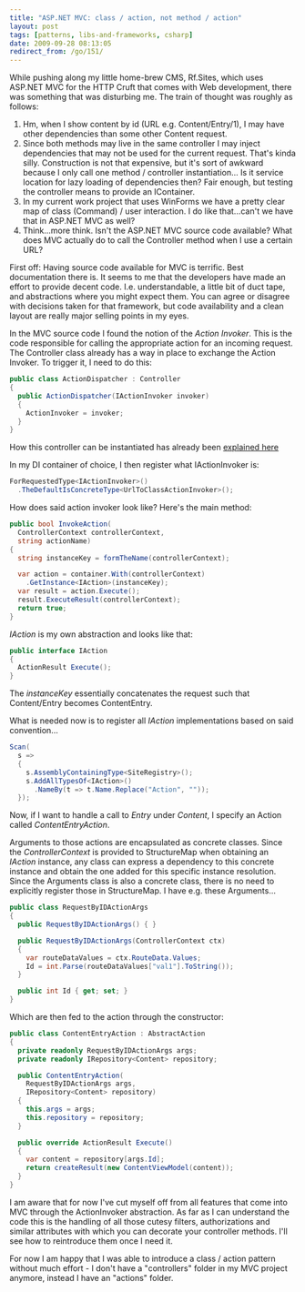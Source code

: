 ```yaml
---
title: "ASP.NET MVC: class / action, not method / action"
layout: post
tags: [patterns, libs-and-frameworks, csharp]
date: 2009-09-28 08:13:05
redirect_from: /go/151/
---
```


While pushing along my little home-brew CMS, Rf.Sites, which uses ASP.NET MVC for the HTTP Cruft that comes with Web development, there was something that was disturbing me. The train of thought was roughly as follows:

1.  Hm, when I show content by id (URL e.g. Content/Entry/1), I may have other dependencies than some other Content request.
2.  Since both methods may live in the same controller I may inject dependencies that may not be used for the current request. That's kinda silly. Construction is not that expensive, but it's sort of awkward because I only call one method / controller instantiation...
Is it service location for lazy loading of dependencies then? Fair enough, but testing the controller means to provide an IContainer.
3.  In my current work project that uses WinForms we have a pretty clear map of class (Command) / user interaction. I do like that...can't we have that in ASP.NET MVC as well?
4.  Think...more think. Isn't the ASP.NET MVC source code available? What does MVC actually do to call the Controller method when I use a certain URL?

First off: Having source code available for MVC is terrific. Best documentation there is. It seems to me that the developers have made an effort to provide decent code. I.e. understandable, a little bit of duct tape, and abstractions where you might expect them. You can agree or disagree with decisions taken for that framework, but code availability and a clean layout are really major selling points in my eyes.

In the MVC source code I found the notion of the _Action Invoker_. This is the code responsible for calling the appropriate action for an incoming request. The Controller class already has a way in place to exchange the Action Invoker. To trigger it, I need to do this:

```csharp
public class ActionDispatcher : Controller
{
  public ActionDispatcher(IActionInvoker invoker)
  {
    ActionInvoker = invoker;
  }
}
```

How this controller can be instantiated has already been [explained here](http://haacked.com/archive/2007/12/07/tdd-and-dependency-injection-with-asp.net-mvc.aspx)

In my DI container of choice, I then register what IActionInvoker is:

```csharp
ForRequestedType<IActionInvoker>()
  .TheDefaultIsConcreteType<UrlToClassActionInvoker>();
```

How does said action invoker look like? Here's the main method:

```csharp
public bool InvokeAction(
  ControllerContext controllerContext, 
  string actionName)
{
  string instanceKey = formTheName(controllerContext);

  var action = container.With(controllerContext)
    .GetInstance<IAction>(instanceKey);
  var result = action.Execute();
  result.ExecuteResult(controllerContext);
  return true;
}
```

_IAction_ is my own abstraction and looks like that:

```csharp
public interface IAction
{
  ActionResult Execute();
}
```

The _instanceKey_ essentially concatenates the request such that Content/Entry becomes ContentEntry.

What is needed now is to register all _IAction_ implementations based on said convention...

```csharp
Scan(
  s =>
  {
    s.AssemblyContainingType<SiteRegistry>();
    s.AddAllTypesOf<IAction>()
      .NameBy(t => t.Name.Replace("Action", ""));
  });
```

Now, if I want to handle a call to _Entry_ under _Content_, I specify 
an Action called _ContentEntryAction_.

Arguments to those actions are encapsulated as concrete classes. Since the _ControllerContext_ is provided to StructureMap when obtaining an _IAction_ instance, any class can express a dependency to this concrete instance and obtain the one added for this specific instance resolution. Since the Arguments class is also a concrete class, there is no need to explicitly register those in StructureMap. I have e.g. these Arguments...

```csharp
public class RequestByIDActionArgs
{
  public RequestByIDActionArgs() { }

  public RequestByIDActionArgs(ControllerContext ctx)
  {
    var routeDataValues = ctx.RouteData.Values;
    Id = int.Parse(routeDataValues["val1"].ToString());
  }

  public int Id { get; set; }
}
```

Which are then fed to the action through the constructor:

```csharp
public class ContentEntryAction : AbstractAction
{
  private readonly RequestByIDActionArgs args;
  private readonly IRepository<Content> repository;

  public ContentEntryAction(
    RequestByIDActionArgs args, 
    IRepository<Content> repository)
  {
    this.args = args;
    this.repository = repository;
  }

  public override ActionResult Execute()
  {
    var content = repository[args.Id];
    return createResult(new ContentViewModel(content));
  }
}
```

I am aware that for now I've cut myself off from all features that come into MVC through the ActionInvoker abstraction. As far as I can understand the code this is the handling of all those cutesy filters, authorizations and similar attributes with which you can decorate your controller methods. I'll see how to reintroduce them once I need it. 

For now I am happy that I was able to introduce a class / action pattern without much effort - I don't have a "controllers" folder in my MVC project anymore, instead I have an "actions" folder.